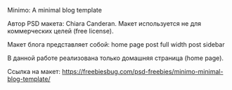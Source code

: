 Minimo: A minimal blog template

Автор PSD макета: Chiara Canderan. Макет используется не для коммерческих целей (free license).

Макет блога представляет собой:
home page
post full width
post sidebar

В данной работе реализована только домашняя страница (home page).

Ссылка на макет:
https://freebiesbug.com/psd-freebies/minimo-minimal-blog-template/
